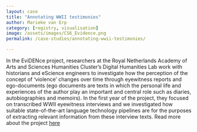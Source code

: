 ```yaml
---
layout: case
title: "Annotating WWII testimonies"
author: Marieke van Erp
category: [registry, visualisation]
image: /assets/images/CS6_Evidence.png
permalink: /case-studies/annotating-wwii-testimonies/

---
```


In the EviDENce project, researchers at the Royal Netherlands Academy of Arts and Sciences Humanities Cluster’s Digital Humanities Lab
work with historians and eScience engineers to investigate how the perception of the concept of ‘violence’ changes over time through
eyewitness reports and ego-documents (ego documents are texts in which the personal life and experiences of the author play an important
and central role such as diaries, autobiographies and memoirs). In the first year of the project, they focused on transcribed WWII
eyewitness interviews and we investigated how suitable state-of-the-art language technology pipelines are for the purposes of extracting
relevant information from these interview texts. Read more about the project <a href="https://pro.europeana.eu/page/issue-12-pelagios#alternative-uses-of-recogito">here</a>
